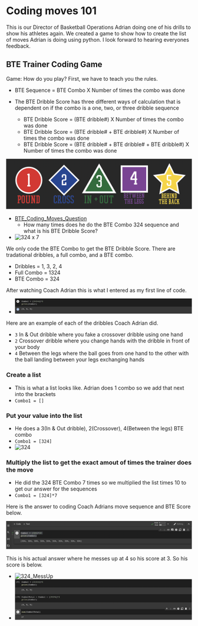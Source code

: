 # Coding moves 101


This is our Director of Basketball Operations Adrian doing one of his drills to show his athletes again.  We created a game to show how to create the list of moves Adrian is doing using python.  I look forward to hearing everyones feedback. 

## BTE Trainer Coding Game

Game: How do you play? First, we have to teach you the rules. 
- BTE Sequence = BTE Combo X Number of times the combo was done 

- The BTE Dribble Score has three different ways of calculation that is dependent on if the combo is a one, two, or three dribble sequence
  - BTE Dribble Score = (BTE dribble#) X Number of times the combo was done
  - BTE Dribble Score = (BTE dribble# + BTE dribble#) X Number of times the combo was done
  - BTE Dribble Score = (BTE dribble# + BTE dribble# + BTE dribble#) X Number of times the combo was done

![Dribble Tree](https://github.com/rashadwest/rashadwest.github.io/blob/master/_posts/Screen%20Shot%202022-05-22%20at%2012.59.16%20AM.png?raw=true)



- [BTE_Coding_Moves_Question](https://youtu.be/ZzAWoJuvpWA)
  - How many times does he do the BTE Combo 324 sequence and what is his BTE Dribble Score?
- ![324 x 7](https://media.giphy.com/media/d3NQZ48D2U4Yzxi1je/giphy.gif?raw=true)


We only code the BTE Combo to get the BTE Dribble Score.  There are tradational dribbles, a full combo, and a BTE combo. 
- Dribbles = 1, 3, 2, 4 
- Full Combo = 1324
- BTE Combo = 324

After watching Coach Adrian this is what I entered as my first line of code. 
- ![Code](https://github.com/rashadwest/rashadwest.github.io/blob/master/_posts/Screen%20Shot%202022-05-22%20at%204.04.14%20AM.png?raw=true)


Here are an example of each of the dribbles Coach Adrian did. 
- `3` In & Out dribble where you fake a crossover dribble using one hand 
- `2` Crossover dribble where you change hands with the dribble in front of your body
- `4` Between the legs where the ball goes from one hand to the other with the ball landing between your legs exchanging hands

### Create a list

- This is what a list looks like. Adrian does 1 combo so we add that next into the brackets
- `Combo1 = []` 

### Put your value into the list

- He does a 3(In & Out dribble), 2(Crossover), 4(Between the legs) BTE combo 
- `Combo1 = [324]`
- ![324](https://media.giphy.com/media/OHih1Sk3I2hGBLcxcg/giphy.gif?raw=true)

### Multiply the list to get the exact amout of times the trainer does the move

- He did the 324 BTE Combo 7 times so we multiplied the list times 10 to get our answer for the sequences 
- `Combo1 = [324]*7`

Here is the answer to coding Coach Adrians move sequence and BTE Score below. 

![BTE_Coding_Moves_Answer](https://github.com/rashadwest/rashadwest.github.io/blob/master/_posts/Screen%20Shot%202022-05-22%20at%2012.16.15%20AM.png?raw=true)

This is his actual answer where he messes up at 4 so his score at 3. So his score is below.  
- ![324_MessUp](https://media.giphy.com/media/h7703ESXda5tAg2aql/giphy.gif?raw=true)
- ![Answer](https://github.com/rashadwest/rashadwest.github.io/blob/master/_posts/Screen%20Shot%202022-05-22%20at%204.03.59%20AM.png?raw=true)


